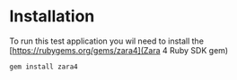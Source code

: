 # Installation

To run this test application you wil need to install the [https://rubygems.org/gems/zara4](Zara 4 Ruby SDK gem)

`gem install zara4`
